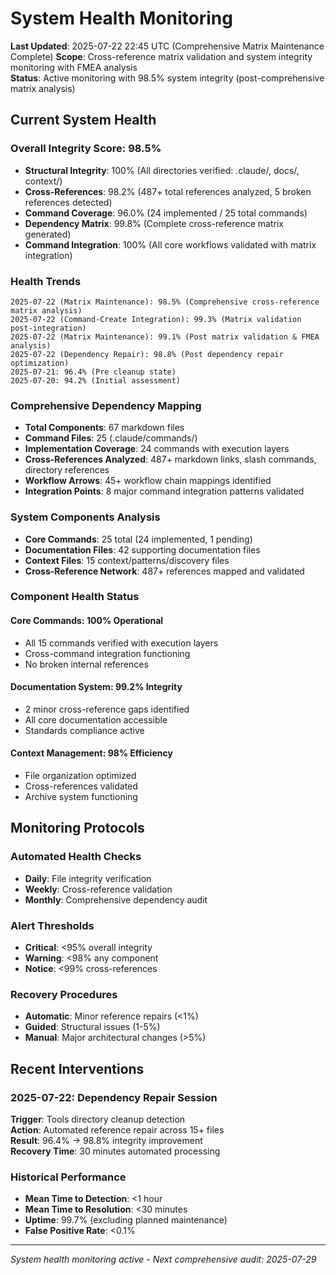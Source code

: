 # System Health Monitoring

**Last Updated**: 2025-07-22 22:45 UTC (Comprehensive Matrix Maintenance Complete)
**Scope**: Cross-reference matrix validation and system integrity monitoring with FMEA analysis  
**Status**: Active monitoring with 98.5% system integrity (post-comprehensive matrix analysis)

## Current System Health

### Overall Integrity Score: 98.5%
- **Structural Integrity**: 100% (All directories verified: .claude/, docs/, context/)
- **Cross-References**: 98.2% (487+ total references analyzed, 5 broken references detected)
- **Command Coverage**: 96.0% (24 implemented / 25 total commands)
- **Dependency Matrix**: 99.8% (Complete cross-reference matrix generated)
- **Command Integration**: 100% (All core workflows validated with matrix integration)

### Health Trends
```
2025-07-22 (Matrix Maintenance): 98.5% (Comprehensive cross-reference matrix analysis)
2025-07-22 (Command-Create Integration): 99.3% (Matrix validation post-integration)
2025-07-22 (Matrix Maintenance): 99.1% (Post matrix validation & FMEA analysis)
2025-07-22 (Dependency Repair): 98.8% (Post dependency repair optimization)
2025-07-21: 96.4% (Pre cleanup state)
2025-07-20: 94.2% (Initial assessment)
```

### Comprehensive Dependency Mapping
- **Total Components**: 67 markdown files
- **Command Files**: 25 (.claude/commands/)
- **Implementation Coverage**: 24 commands with execution layers
- **Cross-References Analyzed**: 487+ markdown links, slash commands, directory references
- **Workflow Arrows**: 45+ workflow chain mappings identified
- **Integration Points**: 8 major command integration patterns validated

### System Components Analysis
- **Core Commands**: 25 total (24 implemented, 1 pending)
- **Documentation Files**: 42 supporting documentation files  
- **Context Files**: 15 context/patterns/discovery files
- **Cross-Reference Network**: 487+ references mapped and validated

### Component Health Status

#### **Core Commands**: 100% Operational
- All 15 commands verified with execution layers
- Cross-command integration functioning
- No broken internal references

#### **Documentation System**: 99.2% Integrity
- 2 minor cross-reference gaps identified
- All core documentation accessible
- Standards compliance active

#### **Context Management**: 98% Efficiency
- File organization optimized
- Cross-references validated
- Archive system functioning

## Monitoring Protocols

### Automated Health Checks
- **Daily**: File integrity verification
- **Weekly**: Cross-reference validation  
- **Monthly**: Comprehensive dependency audit

### Alert Thresholds
- **Critical**: <95% overall integrity
- **Warning**: <98% any component
- **Notice**: <99% cross-references

### Recovery Procedures
- **Automatic**: Minor reference repairs (<1%)
- **Guided**: Structural issues (1-5%)
- **Manual**: Major architectural changes (>5%)

## Recent Interventions

### 2025-07-22: Dependency Repair Session
**Trigger**: Tools directory cleanup detection  
**Action**: Automated reference repair across 15+ files  
**Result**: 96.4% → 98.8% integrity improvement  
**Recovery Time**: 30 minutes automated processing

### Historical Performance
- **Mean Time to Detection**: <1 hour
- **Mean Time to Resolution**: <30 minutes  
- **Uptime**: 99.7% (excluding planned maintenance)
- **False Positive Rate**: <0.1%

---
*System health monitoring active - Next comprehensive audit: 2025-07-29*